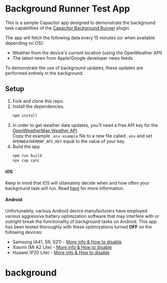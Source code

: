 # Background Runner Test App

This is a sample Capacitor app designed to demonstrate the background task capabilities of the [Capacitor Background Runner](https://github.com/ionic-team/capacitor-background-runner) plugin.

The app will fetch the following data every 15 minutes (or when available depending on OS):

- Weather from the device's current location (using the OpenWeather API)
- The latest news from Apple/Google developer news feeds

To demonstrate the use of background updates, these updates are performed entirely in the background.

## Setup

1. Fork and clone this repo.
2. Install the dependencies.
   ```bash
   npm install
   ```
3. In order to get weather data updates, you'll need a free API key for the [OpenWeatherMap Weather API](https://openweathermap.org/api).  
   Copy the example `.env.example` file to a new file called `.env` and set `OPENWEATHERMAP_API_KEY` equal to the value of your key.
4. Build the app
   ```bash
   npm run build
   npx cap sync
   ```

#### iOS

Keep in mind that iOS will ultamately decide when and how often your background task will run. Read [here](https://capacitorjs.com/docs/apis/background-runner#ios-1) for more information.

#### Android

Unfortunately, various Android device manufacturers have employed various aggressive battery optimization software that may interfere with or outright break the functionality of background tasks on Android. This app has been tested thoroughly with these optimizations turned **OFF** on the following devices:

- Samsung (A41, S9, S21) - [More info & How to disable](https://dontkillmyapp.com/samsung)
- Xiaomi (Mi A2 Lite) - [More info & How to disable](https://dontkillmyapp.com/xiaomi)
- Huawei (P20 Lite) - [More info & How to disable](https://dontkillmyapp.com/huawei)
# background

